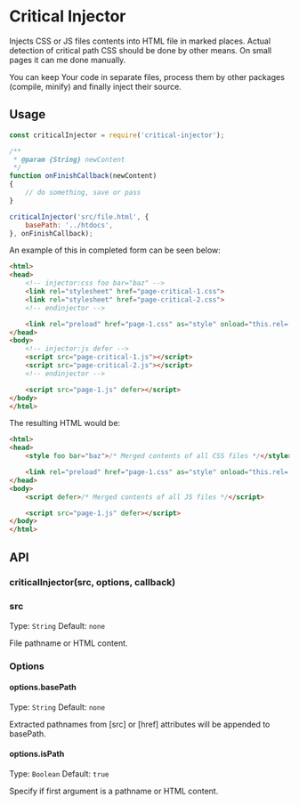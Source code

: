 Critical Injector
===

Injects CSS or JS files contents into HTML file in marked places.
Actual detection of critical path CSS should be done by other means. On small pages it can me done manually.

You can keep Your code in separate files, process them by other packages (compile, minify) and finally inject their source.

## Usage

```js
const criticalInjector = require('critical-injector');

/**
 * @param {String} newContent
 */
function onFinishCallback(newContent)
{
    // do something, save or pass
}

criticalInjector('src/file.html', {
    basePath: '../htdocs',
}, onFinishCallback);
```

An example of this in completed form can be seen below:

```html
<html>
<head>
    <!-- injector:css foo bar="baz" -->
    <link rel="stylesheet" href="page-critical-1.css">
    <link rel="stylesheet" href="page-critical-2.css">
    <!-- endinjector -->

    <link rel="preload" href="page-1.css" as="style" onload="this.rel='stylesheet'">
</head>
<body>
    <!-- injector:js defer -->
    <script src="page-critical-1.js"></script>
    <script src="page-critical-2.js"></script>
    <!-- endinjector -->

    <script src="page-1.js" defer></script>
</body>
</html>
```

The resulting HTML would be:

```html
<html>
<head>
    <style foo bar="baz">/* Merged contents of all CSS files */</style>

    <link rel="preload" href="page-1.css" as="style" onload="this.rel='stylesheet'">
</head>
<body>
    <script defer>/* Merged contents of all JS files */</script>

    <script src="page-1.js" defer></script>
</body>
</html>
```

## API

### criticalInjector(src, options, callback)

### src

Type: `String`
Default: `none`

File pathname or HTML content.

### Options

#### options.basePath

Type: `String`
Default: `none`

Extracted pathnames from [src] or [href] attributes will be appended to basePath.

#### options.isPath

Type: `Boolean`
Default: `true`

Specify if first argument is a pathname or HTML content.
